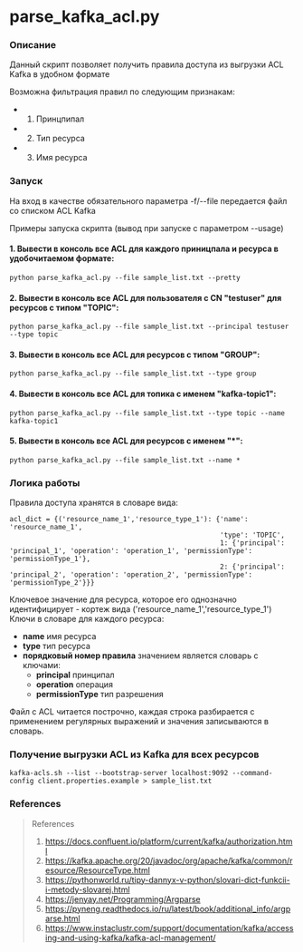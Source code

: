 # parse_kafka_acl.py

### Описание

Данный скрипт позволяет получить правила доступа из выгрузки ACL Kafka в удобном формате

Возможна фильтрация правил по следующим признакам:

- 1. Принцпипал
- 2. Тип ресурса
- 3. Имя ресурса

### Запуск

На вход в качестве обязательного параметра -f/--file передается файл со списком ACL Kafka

Примеры запуска скрипта (вывод при запуске с параметром --usage)

#### 1. Вывести в консоль все ACL для каждого приницпала и ресурса в удобочитаемом формате:

```CLI
python parse_kafka_acl.py --file sample_list.txt --pretty
```

#### 2. Вывести в консоль все ACL для пользователя с CN "testuser" для ресурсов с типом "TOPIC":

```CLI
python parse_kafka_acl.py --file sample_list.txt --principal testuser --type topic
```

#### 3. Вывести в консоль все ACL для ресурсов с типом "GROUP":

```CLI
python parse_kafka_acl.py --file sample_list.txt --type group
```

#### 4. Вывести в консоль все ACL для топика с именем "kafka-topic1":

```CLI
python parse_kafka_acl.py --file sample_list.txt --type topic --name kafka-topic1
```

#### 5. Вывести в консоль все ACL для ресурсов c именем "*":

```CLI
python parse_kafka_acl.py --file sample_list.txt --name *
```

### Логика работы

Правила доступа хранятся в словаре вида:

```Text
acl_dict = {('resource_name_1','resource_type_1'): {'name': 'resource_name_1',
                                                    'type': 'TOPIC',
													1: {'principal': 'principal_1', 'operation': 'operation_1', 'permissionType': 'permissionType_1'},
                                                    2: {'principal': 'principal_2', 'operation': 'operation_2', 'permissionType': 'permissionType_2'}}}		
```
		
Ключевое значение для ресурса, которое его однозначно идентифицирует - кортеж вида ('resource_name_1','resource_type_1')
Ключи в словаре для каждого ресурса:

- **name** имя ресурса
- **type** тип ресурса
- **порядковый номер правила** значением является словарь с ключами:
  - **principal** принципал
  - **operation** операция
  - **permissionType** тип разрешения
  
Файл с ACL читается построчно, каждая строка разбирается с применением регулярных выражений и значения записываются в словарь.

### Получение выгрузки ACL из Kafka для всех ресурсов

```CLI
kafka-acls.sh --list --bootstrap-server localhost:9092 --command-config client.properties.example > sample_list.txt
```

### References

> References
> 1. https://docs.confluent.io/platform/current/kafka/authorization.html
> 2. https://kafka.apache.org/20/javadoc/org/apache/kafka/common/resource/ResourceType.html
> 3. https://pythonworld.ru/tipy-dannyx-v-python/slovari-dict-funkcii-i-metody-slovarej.html
> 4. https://jenyay.net/Programming/Argparse
> 5. https://pyneng.readthedocs.io/ru/latest/book/additional_info/argparse.html
> 6. https://www.instaclustr.com/support/documentation/kafka/accessing-and-using-kafka/kafka-acl-management/
